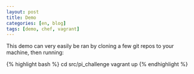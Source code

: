 ```yaml
---
layout: post
title: Demo
categories: [en, blog]
tags: [demo, chef, vagrant]
---
```


This demo can very easily be ran by cloning a few git repos to your machine, then running:

{% highlight bash %}
  cd src/pi_challenge
  vagrant up
{% endhighlight %}
